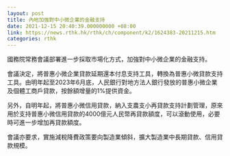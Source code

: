 ```yaml
---
layout: post
title: 內地加強對中小微企業的金融支持
date: 2021-12-15 20:40:39.000000000 +08:00
link: https://news.rthk.hk/rthk/ch/component/k2/1624383-20211215.htm
categories: rthk
---
```


國務院常務會議部署進一步採取市場化方式，加強對中小微企業的金融支持。

會議決定，將普惠小微企業貸款延期還本付息支持工具，轉換為普惠小微貸款支持工具。由明年起至2023年6月底，人民銀行對地方法人銀行發放的普惠小微企業及個體工商戶貸款，按餘額增量的1%提供資金。

另外，自明年起，將普惠小微信用貸款，納入支農支小再貸款支持計劃管理，原來用於支持普惠小微信用貸款的4000億元人民幣再貸款額度，可以滾動使用，必要時可進一步增加再貸款額度。

會議亦要求，實施減稅降費政策要向製造業傾斜，擴大製造業中長期貸款、信用貸款規模。
